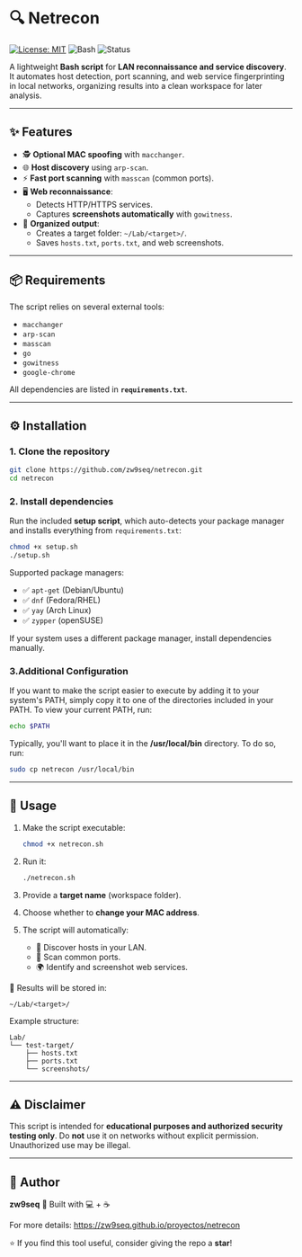 # 🔍 Netrecon

[![License: MIT](https://img.shields.io/badge/License-MIT-green.svg)](LICENSE)
![Bash](https://img.shields.io/badge/Bash-4.0%2B-blue)
![Status](https://img.shields.io/badge/status-active-success)

A lightweight **Bash script** for **LAN reconnaissance and service discovery**.  
It automates host detection, port scanning, and web service fingerprinting in local networks, organizing results into a clean workspace for later analysis.

---

## ✨ Features
- 🕵️ **Optional MAC spoofing** with `macchanger`.
- 🌐 **Host discovery** using `arp-scan`.
- ⚡ **Fast port scanning** with `masscan` (common ports).
- 🖥️ **Web reconnaissance**:
  - Detects HTTP/HTTPS services.
  - Captures **screenshots automatically** with `gowitness`.
- 📂 **Organized output**:
  - Creates a target folder: `~/Lab/<target>/`.
  - Saves `hosts.txt`, `ports.txt`, and web screenshots.

---

## 📦 Requirements
The script relies on several external tools:

- `macchanger`  
- `arp-scan`  
- `masscan`  
- `go`  
- `gowitness`  
- `google-chrome`  

All dependencies are listed in **`requirements.txt`**.  

---

## ⚙️ Installation

### 1. Clone the repository
```bash
git clone https://github.com/zw9seq/netrecon.git
cd netrecon
````

### 2. Install dependencies

Run the included **setup script**, which auto-detects your package manager and installs everything from `requirements.txt`:

```bash
chmod +x setup.sh
./setup.sh
```

Supported package managers:

* ✅ `apt-get` (Debian/Ubuntu)
* ✅ `dnf` (Fedora/RHEL)
* ✅ `yay` (Arch Linux)
* ✅ `zypper` (openSUSE)

If your system uses a different package manager, install dependencies manually.

### 3.Additional Configuration

If you want to make the script easier to execute by adding it to your system's PATH, simply copy it to one of the directories included in your PATH. To view your current PATH, run:

```bash
echo $PATH
```

Typically, you'll want to place it in the **/usr/local/bin** directory. To do so, run:

```bash
sudo cp netrecon /usr/local/bin
```

---

## 🚀 Usage

1. Make the script executable:

   ```bash
   chmod +x netrecon.sh
   ```
2. Run it:

   ```bash
   ./netrecon.sh
   ```
3. Provide a **target name** (workspace folder).
4. Choose whether to **change your MAC address**.
5. The script will automatically:

   * 🔎 Discover hosts in your LAN.
   * 📡 Scan common ports.
   * 🌍 Identify and screenshot web services.

📁 Results will be stored in:

```
~/Lab/<target>/
```

Example structure:

```
Lab/
└── test-target/
    ├── hosts.txt
    ├── ports.txt
    └── screenshots/
```

---

## ⚠️ Disclaimer

This script is intended for **educational purposes and authorized security testing only**.
Do **not** use it on networks without explicit permission. Unauthorized use may be illegal.

---

## 👤 Author

**zw9seq**
📅 Built with 💻 + ☕

For more details: https://zw9seq.github.io/proyectos/netrecon

⭐ If you find this tool useful, consider giving the repo a **star**!
